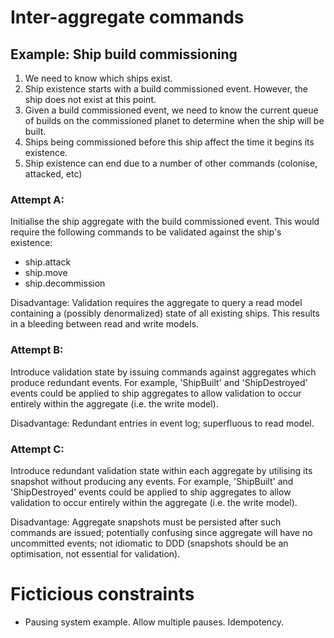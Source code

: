 # Inter-aggregate commands

## Example: Ship build commissioning
1. We need to know which ships exist.
2. Ship existence starts with a build commissioned event. However, the ship does not exist at this point.
3. Given a build commissioned event, we need to know the current queue of builds on the commissioned planet to determine when the ship will be built.
4. Ships being commissioned before this ship affect the time it begins its existence.
5. Ship existence can end due to a number of other commands (colonise, attacked, etc)

### Attempt A:
Initialise the ship aggregate with the build commissioned event. This would require the following commands to be validated against the ship's existence:

- ship.attack
- ship.move
- ship.decommission

Disadvantage: Validation requires the aggregate to query a read model containing a (possibly denormalized) state of all existing ships. This results in a bleeding between read and write models.

### Attempt B:
Introduce validation state by issuing commands against aggregates which produce redundant events. For example, 'ShipBuilt' and 'ShipDestroyed' events could be applied to ship aggregates to allow validation to occur entirely within the aggregate (i.e. the write model).

Disadvantage: Redundant entries in event log; superfluous to read model.

### Attempt C:
Introduce redundant validation state within each aggregate by utilising its snapshot without producing any events. For example, 'ShipBuilt' and 'ShipDestroyed' events could be applied to ship aggregates to allow validation to occur entirely within the aggregate (i.e. the write model).

Disadvantage: Aggregate snapshots must be persisted after such commands are issued; potentially confusing since aggregate will have no uncommitted events; not idiomatic to DDD (snapshots should be an optimisation, not essential for validation).

# Ficticious constraints
- Pausing system example. Allow multiple pauses. Idempotency.
